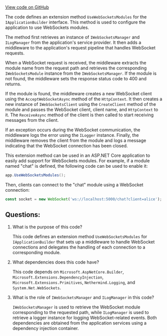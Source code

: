 [View code on GitHub](https://github.com/nethermindeth/nethermind/Nethermind.Sockets/Extensions.cs)

The code defines an extension method `UseWebSocketsModules` for the `IApplicationBuilder` interface. This method is used to configure the application to use WebSockets modules. 

The method first retrieves an instance of `IWebSocketsManager` and `ILogManager` from the application's service provider. It then adds a middleware to the application's request pipeline that handles WebSocket requests. 

When a WebSocket request is received, the middleware extracts the module name from the request path and retrieves the corresponding `IWebSocketsModule` instance from the `IWebSocketsManager`. If the module is not found, the middleware sets the response status code to 400 and returns. 

If the module is found, the middleware creates a new WebSocket client using the `AcceptWebSocketAsync` method of the `HttpContext`. It then creates a new instance of `IWebSocketsClient` using the `CreateClient` method of the module and passes the WebSocket client, client name, and `HttpContext` to it. The `ReceiveAsync` method of the client is then called to start receiving messages from the client. 

If an exception occurs during the WebSocket communication, the middleware logs the error using the `ILogger` instance. Finally, the middleware removes the client from the module and logs a message indicating that the WebSocket connection has been closed. 

This extension method can be used in an ASP.NET Core application to easily add support for WebSockets modules. For example, if a module named "chat" is defined, the following code can be used to enable it:

```csharp
app.UseWebSocketsModules();
```

Then, clients can connect to the "chat" module using a WebSocket connection:

```javascript
const socket = new WebSocket('ws://localhost:5000/chat?client=alice');
```
## Questions: 
 1. What is the purpose of this code?
    
    This code defines an extension method `UseWebSocketsModules` for `IApplicationBuilder` that sets up a middleware to handle WebSocket connections and delegates the handling of each connection to a corresponding module.

2. What dependencies does this code have?
    
    This code depends on `Microsoft.AspNetCore.Builder`, `Microsoft.Extensions.DependencyInjection`, `Microsoft.Extensions.Primitives`, `Nethermind.Logging`, and `System.Net.WebSockets`.

3. What is the role of `IWebSocketsManager` and `ILogManager` in this code?
    
    `IWebSocketsManager` is used to retrieve the WebSocket module corresponding to the requested path, while `ILogManager` is used to retrieve a logger instance for logging WebSocket-related events. Both dependencies are obtained from the application services using a dependency injection container.